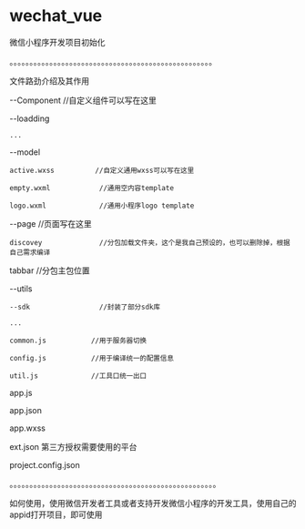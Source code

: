 ﻿# wechat_vue
微信小程序开发项目初始化



。。。。。。。。。。。。。。。。。。。。。。。。。。。。。。。。。。。。。。。。。。。。。。。。。。。

文件路劲介绍及其作用



--Component              //自定义组件可以写在这里 
 
 --loadding
    
	...

--model
  
	active.wxss          //自定义通用wxss可以写在这里
  
	empty.wxml            //通用空内容template
  
	logo.wxml             //通用小程序logo template

--page                  //页面写在这里
  
	discovey              //分包加载文件夹，这个是我自己预设的，也可以删除掉，根据自己需求编译
  
tabbar                //分包主包位置

--utils                 
  
	--sdk                 //封装了部分sdk库
    
	...
    
	common.js           //用于服务器切换
    
	config.js           //用于编译统一的配置信息
    
	util.js             //工具口统一出口
 
app.js
 
app.json
 
app.wxss
 
ext.json               第三方授权需要使用的平台
 
project.config.json
 
 
 
。。。。。。。。。。。。。。。。。。。。。。。。。。。。。。。。。。。。。。。。。。。。。。。。。。。。
 

如何使用，使用微信开发者工具或者支持开发微信小程序的开发工具，使用自己的appid打开项目，即可使用